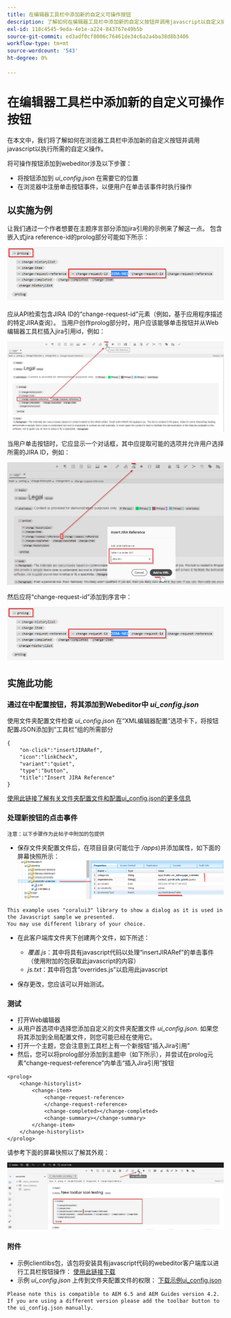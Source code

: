 ```yaml
---
title: 在编辑器工具栏中添加新的自定义可操作按钮
description: 了解如何在编辑器工具栏中添加新的自定义按钮并调用javascript以自定义操作它。
exl-id: 118c4545-9eda-4e1e-a224-843767e49b5b
source-git-commit: ed3adf0cf8006c76461de34c6a2a4ba38d8b3406
workflow-type: tm+mt
source-wordcount: '543'
ht-degree: 0%

---
```


# 在编辑器工具栏中添加新的自定义可操作按钮

在本文中，我们将了解如何在浏览器工具栏中添加新的自定义按钮并调用javascript以执行所需的自定义操作。

将可操作按钮添加到webeditor涉及以下步骤：
- 将按钮添加到 *ui_config.json* 在需要它的位置
- 在浏览器中注册单击按钮事件，以便用户在单击该事件时执行操作


## 以实施为例

让我们通过一个作者想要在主题序言部分添加jira引用的示例来了解这一点。 包含嵌入式jira reference-id的prolog部分可能如下所示：

![带有JIRA ID引用的Prolog部分](../../../assets/authoring/webeditor-add-customtoolbarbutton-prolog-sample.png)

应从API检索包含JIRA ID的“change-request-id”元素（例如，基于应用程序描述的特定JIRA查询）。 当用户创作prolog部分时，用户应该能够单击按钮并从Web编辑器工具栏插入jira引用id，例如：

![Prolog部分 — 添加JIRA引用](../../../assets/authoring/webeditor-add-customtoolbarbutton-prolog-insertjirareference.png)

当用户单击按钮时，它应显示一个对话框，其中应提取可能的选项并允许用户选择所需的JIRA ID，例如：

![Prolog部分添加JIRA ID对话框](../../../assets/authoring/webeditor-add-customtoolbarbutton-prolog-insertjirareference-dialog.png)

然后应将“change-request-id”添加到序言中：

![带有JIRA ID引用的Prolog部分](../../../assets/authoring/webeditor-add-customtoolbarbutton-prolog-sample.png)



## 实施此功能


### 通过在中配置按钮，将其添加到Webeditor中 *ui_config.json*

使用文件夹配置文件检查 *ui_config.json* 在“XML编辑器配置”选项卡下，将按钮配置JSON添加到“工具栏”组的所需部分

```
{
    "on-click":"insertJIRARef",
    "icon":"linkCheck",
    "variant":"quiet",
    "type":"button",
    "title":"Insert JIRA Reference"
}
```

[使用此链接了解有关文件夹配置文件和配置ui_config.json的更多信息](https://experienceleague.adobe.com/docs/experience-manager-guides-learn/videos/advanced-user-guide/editor-configuration.html?lang=en)


### 处理新按钮的点击事件

    注意：以下步骤作为此帖子中附加的包提供


- 保存文件夹配置文件后，在项目目录(可能位于 */apps*)并添加属性，如下面的屏幕快照所示：
   ![Webeditor的客户端库设置](../../../assets/authoring/webeditor-add-customtoolbarbutton-clientlibrarysettings.png)

```
This example uses "coralui3" library to show a dialog as it is used in the Javascript sample we presented.
You may use different library of your choice.
```

- 在此客户端库文件夹下创建两个文件，如下所述：
   - *覆盖.js*：其中将具有javascript代码以处理“insertJIRARef”的单击事件（使用附加的包获取此javascript的内容）
   - *js.txt*：其中将包含“overrides.js”以启用此javascript

- 保存更改，您应该可以开始测试。


### 测试

- 打开Web编辑器
- 从用户首选项中选择您添加自定义的文件夹配置文件 *ui_config.json*. 如果您将其添加到全局配置文件，则您可能已经在使用它。
- 打开一个主题，您会注意到工具栏上有一个新按钮“插入Jira引用”
- 然后，您可以将prolog部分添加到主题中（如下所示），并尝试在prolog元素“change-request-reference”内单击“插入Jira引用”按钮

```
<prolog>
    <change-historylist>
        <change-item>
            <change-request-reference>
            </change-request-reference>
            <change-completed></change-completed>
            <change-summary></change-summary>
        </change-item>
    </change-historylist>
</prolog>
```

请参考下面的屏幕快照以了解其外观：

![“测试新项”按钮](../../../assets/authoring/webeditor-add-customtoolbarbutton-testing.png)


### 附件

- 示例clientlibs包，该包将安装具有javascript代码的webeditor客户端库以进行工具栏按钮操作： [使用此链接下载](../../../assets/authoring/webeditor-addbuttonontoolbar-insertjira-clientlib.zip)
- 示例 *ui_config.json* 上传到文件夹配置文件的权限： [下载示例ui_config.json](../../../assets/authoring/sample_ui_config_Guides4.2-InsertJiraReference.json)

```
Please note this is compatible to AEM 6.5 and AEM Guides version 4.2.
If you are using a different version please add the toolbar button to the ui_config.json manually.
```
